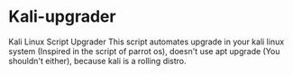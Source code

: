 # Kali-upgrader
Kali Linux Script Upgrader
This script automates upgrade in your kali linux system (Inspired in the script of parrot os), doesn't use apt upgrade (You shouldn't either), because kali is a rolling distro.
